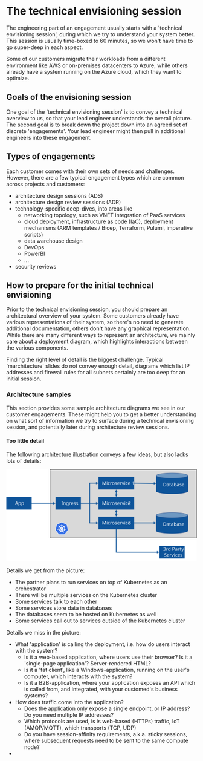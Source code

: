 # The technical envisioning session

The engineering part of an engagement usually starts with a 'technical envisioning session', during which we try to understand your system better. This session is usually time-boxed to 60 minutes, so we won't have time to go super-deep in each aspect. 

Some of our customers migrate their workloads from a different environment like AWS or on-premises datacenters to Azure, while others already have a system running on the Azure cloud, which they want to optimize. 

## Goals of the envisioning session

One goal of the 'technical envisioning session' is to convey a technical overview to us, so that your lead engineer understands the overall picture. The second goal is to break down the project down into an agreed set of discrete 'engagements'. Your lead engineer might then pull in additional engineers into these engagement.  

## Types of engagements

Each customer comes with their own sets of needs and challenges. However, there are a few typical engagement types which are common across projects and customers:

- architecture design sessions (ADS)
- architecture design review sessions (ADR)
- technology-specific deep-dives, into areas like
  - networking topology, such as VNET integration of PaaS services
  - cloud deployment, infrastructure as code (IaC), deployment mechanisms (ARM templates / Bicep, Terraform,  Pulumi, imperative scripts)
  - data warehouse design
  - DevOps
  - PowerBI
  - ...
- security reviews

## How to prepare for the initial technical envisioning

Prior to the technical envisioning session, you should prepare an architectural overview of your system. Some customers already have various representations of their system, so there's no need to generate additional documentation, others don't have any graphical representation. While there are many different ways to represent an architecture, we mainly care about a deployment diagram, which highlights interactions between the various components. 

Finding the right level of detail is the biggest challenge. Typical 'marchitecture' slides do not convey enough detail, diagrams which list IP addresses and firewall rules for all subnets certainly are too deep for an initial session.

### Architecture samples

This section provides some sample architecture diagrams we see in our customer engagements. These might help you to get a better understanding on what sort of information we try to surface during a technical envisioning session, and potentially later during architecture review sessions.

#### Too little detail

The following architecture illustration conveys a few ideas, but also lacks lots of details:

![A kubernetes-based microservices architecture with databases](img/architecture1.svg)

Details we get from the picture: 

- The partner plans to run services on top of Kubernetes as an orchestrator
- There will be multiple services on the Kubernetes cluster
- Some services talk to each other
- Some services store data in databases
- The databases seem to be hosted on Kubernetes as well
- Some services call out to services outside of the Kubernetes cluster

Details we miss in the picture:

- What 'application' is calling the deployment, i.e. how do users interact with the system? 
  - Is it a web-based application, where users use their browser? Is it a 'single-page application'? Server-rendered HTML?
  - Is it a 'fat client', like a Windows-application, running on the user's computer, which interacts with the system?
  - Is it a B2B-application, where your application exposes an API which is called from, and integrated, with your customed's business systems?
- How does traffic come into the application? 
  - Does the application only expose a single endpoint, or IP address? Do you need multiple IP addresses?
  - Which protocols are used, is is web-based (HTTPs) traffic, IoT (AMQP/MQTT), which transports (TCP, UDP)
  - Do you have session-affinity requirements, a.k.a. sticky sessions, where subsequent requests need to be sent to the same compute node?
- 